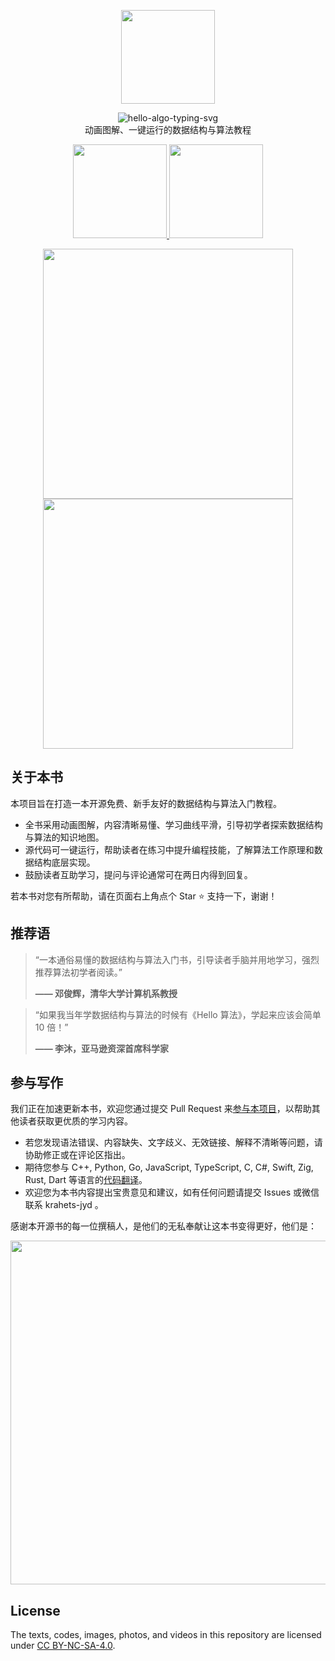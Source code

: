 <p align="center">
  <a href="https://www.hello-algo.com/">
    <img src="https://www.hello-algo.com/index.assets/conceptual_rendering.png" width="150">
  </a>
</p>

<p align="center">
  <img src="https://readme-typing-svg.demolab.com?font=Fira+Code&weight=500&duration=3500&pause=2000&color=21C8B8&center=true&vCenter=true&width=200&lines=Hello%2C+%E7%AE%97%E6%B3%95+!" alt="hello-algo-typing-svg" />
  </br>
  动画图解、一键运行的数据结构与算法教程
</p>

<p align="center">
  <a href="https://www.hello-algo.com/">
    <img src="https://www.hello-algo.com/index.assets/btn_read_online_dark.png" width="150">
  </a>
  <a href="https://github.com/krahets/hello-algo/releases">
    <img src="https://www.hello-algo.com/index.assets/btn_download_pdf_dark.png" width="150">
  </a>
</p>

<p align="center">
  <img src="https://www.hello-algo.com/index.assets/animation.gif" width="400">
  <img src="https://www.hello-algo.com/index.assets/running_code.gif" width="400">
</p>

## 关于本书

本项目旨在打造一本开源免费、新手友好的数据结构与算法入门教程。

- 全书采用动画图解，内容清晰易懂、学习曲线平滑，引导初学者探索数据结构与算法的知识地图。
- 源代码可一键运行，帮助读者在练习中提升编程技能，了解算法工作原理和数据结构底层实现。
- 鼓励读者互助学习，提问与评论通常可在两日内得到回复。

若本书对您有所帮助，请在页面右上角点个 Star :star: 支持一下，谢谢！
## 推荐语

> “一本通俗易懂的数据结构与算法入门书，引导读者手脑并用地学习，强烈推荐算法初学者阅读。”
>
> **—— 邓俊辉，清华大学计算机系教授**

> “如果我当年学数据结构与算法的时候有《Hello 算法》，学起来应该会简单 10 倍！”
>
> **—— 李沐，亚马逊资深首席科学家**

## 参与写作

我们正在加速更新本书，欢迎您通过提交 Pull Request 来[参与本项目](https://www.hello-algo.com/chapter_appendix/contribution/)，以帮助其他读者获取更优质的学习内容。

- 若您发现语法错误、内容缺失、文字歧义、无效链接、解释不清晰等问题，请协助修正或在评论区指出。
- 期待您参与 C++, Python, Go, JavaScript, TypeScript, C, C#, Swift, Zig, Rust, Dart 等语言的[代码翻译](https://github.com/krahets/hello-algo/issues/15)。
- 欢迎您为本书内容提出宝贵意见和建议，如有任何问题请提交 Issues 或微信联系 krahets-jyd 。

感谢本开源书的每一位撰稿人，是他们的无私奉献让这本书变得更好，他们是：

<p align="left">
    <a href="https://github.com/krahets/hello-algo/graphs/contributors">
        <img width="550" src="https://contrib.rocks/image?repo=krahets/hello-algo" />
    </a>
</p>

## License

The texts, codes, images, photos, and videos in this repository are licensed under [CC BY-NC-SA-4.0](https://creativecommons.org/licenses/by-nc-sa/4.0/).
